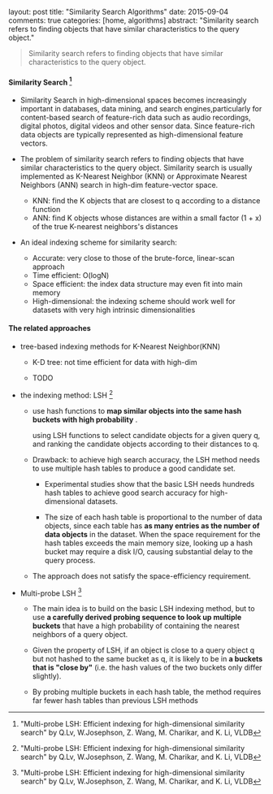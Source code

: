 layout: post
title: "Similarity Search Algorithms"
date: 2015-09-04
comments: true
categories: [home, algorithms]
abstract: "Similarity search refers to finding objects that have similar characteristics to the query object."


>Similarity search refers to finding objects that have similar characteristics to the query object. 

#### Similarity Search [^1]
   * Similarity Search in high-dimensional spaces becomes increasingly important in databases, data mining, and search engines,particularly for content-based search of feature-rich data such as audio recordings, digital photos, digital videos and other sensor data. Since feature-rich data objects are typically represented as high-dimensional feature vectors.

   * The problem of similarity search refers to finding objects that have similar characteristics to the query object.  Similarity search is usually implemented as K-Nearest Neighbor (KNN) or Approximate Nearest Neighbors (ANN) search in high-dim feature-vector space.

       +  KNN: find  the K objects that are closest to q according to a distance function
       +  ANN: find K objects whose distances are within a small factor (1 + x) of the true K-nearest neighbors's distances

   * An ideal indexing scheme for similarity search:
       +   Accurate: very close to those of the brute-force, linear-scan approach
       +   Time efficient: O(logN)
       +   Space efficient: the index data structure may even fit into main memory
       +   High-dimensional:  the indexing scheme should work well for datasets with very high intrinsic
       dimensionalities

#### The related approaches
   *  tree-based indexing methods for K-Nearest Neighbor(KNN)
       +  K-D tree: not time efficient for data with high-dim

       + TODO

   *  the indexing method: LSH  [^1]
       +  use hash functions to **map similar objects into the same hash buckets with high probability** .

          using LSH functions to select candidate objects for a given query q,
          and ranking the candidate objects according to their distances to q.

       +  Drawback: to achieve high search accuracy, the LSH method needs to use multiple hash tables to produce a good candidate set.

          - Experimental studies show that the basic LSH needs hundreds hash tables to achieve good search accuracy for high-dimensional datasets.

          - The size of each hash table is proportional to the number of data objects, since each table has **as many
          entries as the number of data objects** in the dataset.
          When the space requirement for the hash tables exceeds the main memory size, looking up a hash bucket may require a disk I/O, causing substantial delay to the query process.

       + The approach does not satisfy the space-efficiency requirement.

   * Multi-probe LSH [^1]
       + The main idea is to build on the basic LSH indexing method, but to use **a carefully derived probing
       sequence to look up multiple buckets** that have a high probability of containing the nearest neighbors of a query object.

       + Given the property of LSH, if an object is close to a query object q but not hashed to the same bucket as q, it is likely to be in **a buckets  that is "close by"** (i.e. the hash values of the two buckets only differ slightly).

       + By probing multiple buckets in each hash table, the method requires far fewer hash tables than previous LSH methods

 [^1]:  "Multi-probe LSH: Efficient indexing for high-dimensional similarity search" by Q.Lv, W.Josephson, Z. Wang, M. Charikar, and K. Li, VLDB
